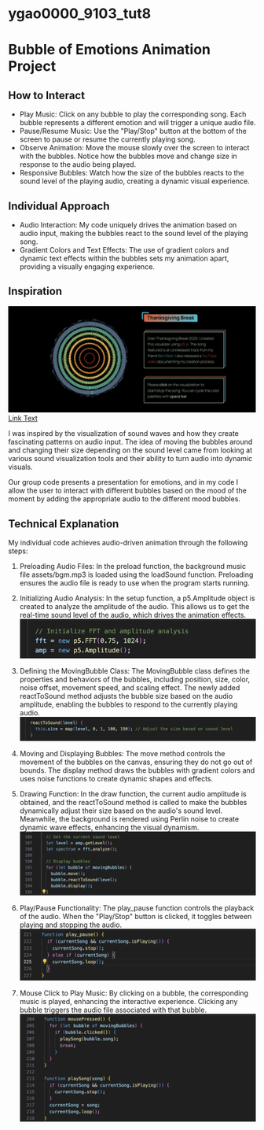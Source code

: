 # ygao0000_9103_tut8
# Bubble of Emotions Animation Project

## How to Interact
- Play Music: Click on any bubble to play the corresponding song. Each bubble represents a different emotion and will trigger a unique audio file.
- Pause/Resume Music: Use the "Play/Stop" button at the bottom of the screen to pause or resume the currently playing song.
- Observe Animation: Move the mouse slowly over the screen to interact with the bubbles. Notice how the bubbles move and change size in response to the audio being played.
- Responsive Bubbles: Watch how the size of the bubbles reacts to the sound level of the playing audio, creating a dynamic visual experience.

## Individual Approach
- Audio Interaction: My code uniquely drives the animation based on audio input, making the bubbles react to the sound level of the playing song.
- Gradient Colors and Text Effects: The use of gradient colors and dynamic text effects within the bubbles sets my animation apart, providing a visually engaging experience.

## Inspiration
![image1](images/image1.png)
[Link Text](https://www.maxemitchell.com/code_art/thanksgiving_break)

I was inspired by the visualization of sound waves and how they create fascinating patterns on audio input. The idea of moving the bubbles around and changing their size depending on the sound level came from looking at various sound visualization tools and their ability to turn audio into dynamic visuals.

Our group code presents a presentation for emotions, and in my code I allow the user to interact with different bubbles based on the mood of the moment by adding the appropriate audio to the different mood bubbles.

## Technical Explanation
My individual code achieves audio-driven animation through the following steps:

1. Preloading Audio Files:
In the preload function, the background music file assets/bgm.mp3 is loaded using the loadSound function. Preloading ensures the audio file is ready to use when the program starts running.

2. Initializing Audio Analysis:
In the setup function, a p5.Amplitude object is created to analyze the amplitude of the audio. This allows us to get the real-time sound level of the audio, which drives the animation effects.
![1](images/1.png)

3. Defining the MovingBubble Class:
The MovingBubble class defines the properties and behaviors of the bubbles, including position, size, color, noise offset, movement speed, and scaling effect.
The newly added reactToSound method adjusts the bubble size based on the audio amplitude, enabling the bubbles to respond to the currently playing audio.
![2](images/2.png)

4. Moving and Displaying Bubbles:
The move method controls the movement of the bubbles on the canvas, ensuring they do not go out of bounds.
The display method draws the bubbles with gradient colors and uses noise functions to create dynamic shapes and effects.

5. Drawing Function:
In the draw function, the current audio amplitude is obtained, and the reactToSound method is called to make the bubbles dynamically adjust their size based on the audio's sound level.
Meanwhile, the background is rendered using Perlin noise to create dynamic wave effects, enhancing the visual dynamism.
![3](images/3.png)

6. Play/Pause Functionality:
The play_pause function controls the playback of the audio. When the "Play/Stop" button is clicked, it toggles between playing and stopping the audio.
![4](images/4.png)

7. Mouse Click to Play Music:
By clicking on a bubble, the corresponding music is played, enhancing the interactive experience. Clicking any bubble triggers the audio file associated with that bubble.
![5](images/5.png)